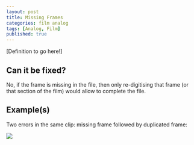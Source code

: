 ```yaml
---
layout: post
title: Missing Frames
categories: film analog
tags: [Analog, Film]
published: true
---
```


[Definition to go here!]

## Can it be fixed?

No, if the frame is missing in the file, then only re-digitising that frame (or that section of the film) would allow to complete the file.

## Example(s)

Two errors in the same clip: missing frame followed by duplicated frame:

<img src="https://avpres.net/missing_duplicated.gif">

